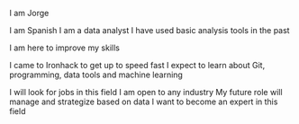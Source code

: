 I am Jorge

I am Spanish
I am a data analyst
I have used basic analysis tools in the past

I am here to improve my skills

I came to Ironhack to get up to speed fast
I expect to learn about Git, programming, data tools and machine learning

I will look for jobs in this field
I am open to any industry
My future role will manage and strategize based on data
I want to become an expert in this field
